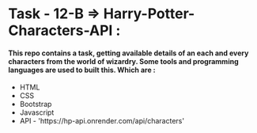 # Task - 12-B => Harry-Potter-Characters-API :

<h4>This repo contains a task, getting available details of an each and every characters from the world of wizardry. Some tools and programming languages are used to built this. Which are : </h4>

<ul>
    <li>HTML</li>
    <li>CSS</li>
    <li>Bootstrap</li>
    <li>Javascript</li>
    <li>API - 'https://hp-api.onrender.com/api/characters'</li>
</ul>
